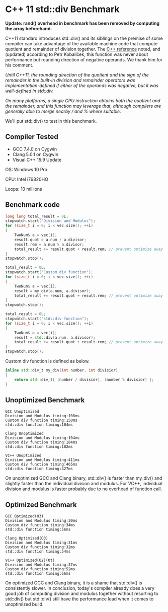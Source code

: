 # C++ 11 std::div Benchmark

__Update: rand() overhead in benchmark has been removed by computing the array beforehand.__

C++11 standard introduces std::div() and its siblings on the premise of some compiler can take advantage of the available machine code that compute quotient and remainder of division together. The [C++ reference](https://en.cppreference.com/w/cpp/numeric/math/div) noted, and (updated) according to Petr Kobal&iacute;ček, this function was never about performance but rounding direction of negative operands. We thank him for his comment.

_Until C++11, the rounding direction of the quotient and the sign of the remainder in the built-in division and remainder operators was implementation-defined if either of the operands was negative, but it was well-defined in std::div._

_On many platforms, a single CPU instruction obtains both the quotient and the remainder, and this function may leverage that, although compilers are generally able to merge nearby / and % where suitable._

We'll put std::div() to test in this benchmark.

## Compiler Tested

* GCC 7.4.0 on Cygwin
* Clang 5.0.1 on Cygwin
* Visual C++ 15.9 Update

OS: Windows 10 Pro

CPU: Intel i76820HQ

Loops: 10 millions

## Benchmark code

```Cpp
long long total_result = 0L;
stopwatch.start("Division and Modulus");
for (size_t i = 0; i < vec.size(); ++i)
{
    TwoNum& a = vec[i];
    result.quot = a.num / a.divisor;
    result.rem = a.num % a.divisor;
    total_result += result.quot + result.rem; // prevent optimize away
}
stopwatch.stop();

total_result = 0L;
stopwatch.start("Custom div function");
for (size_t i = 0; i < vec.size(); ++i)
{
    TwoNum& a = vec[i];
    result = my_div(a.num, a.divisor);
    total_result += result.quot + result.rem; // prevent optimize away
}
stopwatch.stop();

total_result = 0L;
stopwatch.start("std::div function");
for (size_t i = 0; i < vec.size(); ++i)
{
    TwoNum& a = vec[i];
    result = std::div(a.num, a.divisor);
    total_result += result.quot + result.rem; // prevent optimize away
}
stopwatch.stop();
```

Custom div function is defined as below.

```Cpp
inline std::div_t my_div(int number, int divisior)
{
    return std::div_t{ (number / divisior), (number % divisior) };
}
```

## Unoptimized Benchmark

```
GCC Unoptimized
Division and Modulus timing:108ms
Custom div function timing:150ms
std::div function timing:104ms

Clang Unoptimized
Division and Modulus timing:104ms
Custom div function timing:184ms
std::div function timing:102ms

VC++ Unoptimized
Division and Modulus timing:411ms
Custom div function timing:465ms
std::div function timing:427ms
```

On unoptimized GCC and Clang binary, std::div() is faster than my_div() and slightly faster than the individual division and modulus. For VC++, individual division and modulus is faster probably due to no overhead of function call.

## Optimized Benchmark

```
GCC Optimized(O3)
Division and Modulus timing:30ms
Custom div function timing:34ms
std::div function timing:56ms

Clang Optimized(O3)
Division and Modulus timing:31ms
Custom div function timing:32ms
std::div function timing:54ms

VC++ Optimized(O2)(Ot)
Division and Modulus timing:37ms
Custom div function timing:52ms
std::div function timing:66ms
```

On optimized GCC and Clang binary, it is a shame that std::div() is consistently slower. In conclusion, today's compiler already does a very good job of computing division and modulus together without resorting to std::div() but std::div() still have the performance lead when it comes to unoptimized build.



